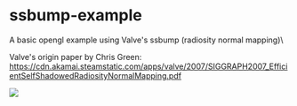 # ssbump-example
A basic opengl example using Valve's ssbump (radiosity normal mapping)\

Valve's origin paper by Chris Green: https://cdn.akamai.steamstatic.com/apps/valve/2007/SIGGRAPH2007_EfficientSelfShadowedRadiosityNormalMapping.pdf

![](https://i.imgur.com/XtL5FG3.png)
